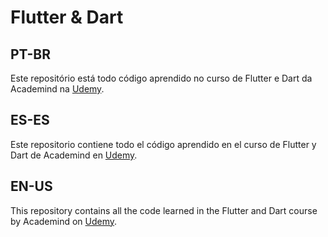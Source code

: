 # Flutter & Dart

## PT-BR

Este repositório está todo código aprendido no curso de Flutter e Dart da Academind na [Udemy](https://www.udemy.com/course/curso-flutter/?couponCode=THANKSLEARNER24).

## ES-ES

Este repositorio contiene todo el código aprendido en el curso de Flutter y Dart de Academind en [Udemy](https://www.udemy.com/course/curso-flutter/?couponCode=THANKSLEARNER24).

## EN-US

This repository contains all the code learned in the Flutter and Dart course by Academind on [Udemy](https://www.udemy.com/course/curso-flutter/?couponCode=THANKSLEARNER24).
